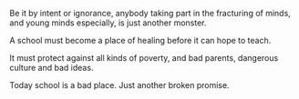 Be it by intent or ignorance, anybody taking part in the fracturing of
minds, and young minds especially, is just another monster.

A school must become a place of healing before it can hope to teach.

It must protect against all kinds of poverty, and bad parents, dangerous
culture and bad ideas.

Today school is a bad place. Just another broken promise.